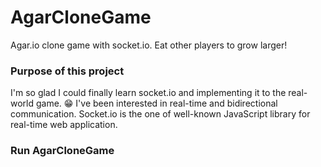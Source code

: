 # AgarCloneGame
Agar.io clone game with socket.io.  Eat other players to grow larger!  


### Purpose of this project

I'm so glad I could finally learn socket.io and implementing it to the real-world game. 😁   I've been interested in real-time and bidirectional communication. Socket.io is the one of well-known JavaScript library for real-time web application.  



### Run AgarCloneGame

